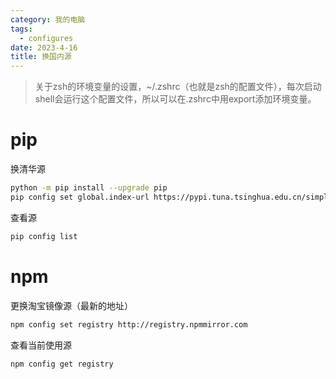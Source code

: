 ```yaml
---
category: 我的电脑
tags:
  - configures
date: 2023-4-16
title: 换国内源
--- 
```


> 关于zsh的环境变量的设置，~/.zshrc（也就是zsh的配置文件），每次启动shell会运行这个配置文件，所以可以在.zshrc中用export添加环境变量。

# pip
换清华源
```zsh
python -m pip install --upgrade pip
pip config set global.index-url https://pypi.tuna.tsinghua.edu.cn/simple
```
查看源
```zsh
pip config list
```

# npm
更换淘宝镜像源（最新的地址）
```zsh
npm config set registry http://registry.npmmirror.com
```
查看当前使用源
```zsh
npm config get registry
```




